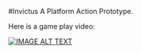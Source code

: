 #Invictus A Platform Action Prototype. 

Here is a game play video: 

[![IMAGE ALT TEXT](http://img.youtube.com/vi/u-BjrmCKVsk/0.jpg)](http://www.youtube.com/watch?v=u-BjrmCKVsk "Video Title")
